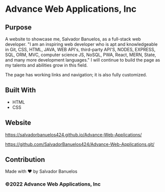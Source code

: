 # Advance Web Applications, Inc

## Purpose
A website to showcase me, Salvador Banuelos, as a full-stack web developer.  "I am an inspiring web developer who is apt and knowledgeable in Git, CSS, HTML, JAVA, WEB API's, third-party API'S, NODES, EXPRESS, SQL, ORM, MVC, computer science JS, NoSQL, PWA, React, MERN, State, and many more development languages."  I will continue to build the page as my talents and abilities grow in this field.

The page has working links and navigation; it is also fully customized. 

## Built With
* HTML
* CSS

## Website
https://salvadorbanuelos424.github.io/Advance-Web-Applications/

https://github.com/SalvadorBanuelos424/Advance-Web-Applications.git/

## Contribution
Made with ❤️ by Salvador Banuelos

### ©️2022 Advance Web Applications, Inc 